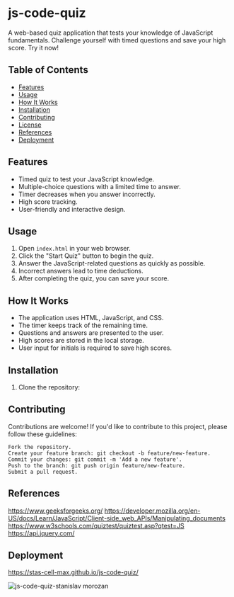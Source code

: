 # js-code-quiz


A web-based quiz application that tests your knowledge of JavaScript fundamentals. Challenge yourself with timed questions and save your high score. Try it now!

## Table of Contents


- [Features](#features)
- [Usage](#usage)
- [How It Works](#how-it-works)
- [Installation](#installation)
- [Contributing](#contributing)
- [License](#license)
- [References](#references)
- [Deployment](#deployment)


## Features

- Timed quiz to test your JavaScript knowledge.
- Multiple-choice questions with a limited time to answer.
- Timer decreases when you answer incorrectly.
- High score tracking.
- User-friendly and interactive design.

## Usage

1. Open `index.html` in your web browser.
2. Click the "Start Quiz" button to begin the quiz.
3. Answer the JavaScript-related questions as quickly as possible.
4. Incorrect answers lead to time deductions.
5. After completing the quiz, you can save your score.

## How It Works

- The application uses HTML, JavaScript, and CSS.
- The timer keeps track of the remaining time.
- Questions and answers are presented to the user.
- High scores are stored in the local storage.
- User input for initials is required to save high scores.

## Installation

1. Clone the repository:

## Contributing
Contributions are welcome! If you'd like to contribute to this project, please follow these guidelines:

    Fork the repository.
    Create your feature branch: git checkout -b feature/new-feature.
    Commit your changes: git commit -m 'Add a new feature'.
    Push to the branch: git push origin feature/new-feature.
    Submit a pull request.
    
## References 
https://www.geeksforgeeks.org/
https://developer.mozilla.org/en-US/docs/Learn/JavaScript/Client-side_web_APIs/Manipulating_documents
https://www.w3schools.com/quiztest/quiztest.asp?qtest=JS
https://api.jquery.com/

## Deployment

https://stas-cell-max.github.io/js-code-quiz/

![js-code-quiz-stanislav morozan](https://github.com/Stas-Cell-Max/js-code-quiz/assets/137020431/1b2803d0-5f0e-4ce2-b328-01dab4252884)



